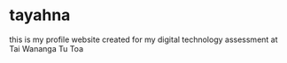 # tayahna
this is my profile website created for my digital technology assessment at Tai Wananga Tu Toa 
